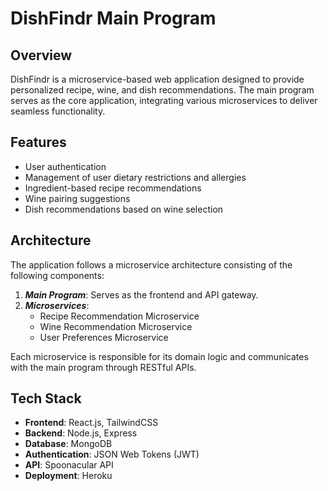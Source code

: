# DishFindr Main Program

## Overview
DishFindr is a microservice-based web application designed to provide personalized recipe, wine, and dish recommendations. The main program serves as the core application, integrating various microservices to deliver seamless functionality.

## Features
- User authentication
- Management of user dietary restrictions and allergies
- Ingredient-based recipe recommendations
- Wine pairing suggestions
- Dish recommendations based on wine selection

## Architecture
The application follows a microservice architecture consisting of the following components:

1. ***Main Program***: Serves as the frontend and API gateway.
2. ***Microservices***:
    - Recipe Recommendation Microservice
    - Wine Recommendation Microservice
    - User Preferences Microservice

Each microservice is responsible for its domain logic and communicates with the main program through RESTful APIs.

## Tech Stack
- **Frontend**: React.js, TailwindCSS
- **Backend**: Node.js, Express
- **Database**: MongoDB
- **Authentication**: JSON Web Tokens (JWT)
- **API**: Spoonacular API
- **Deployment**: Heroku
